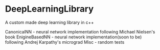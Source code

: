 # DeepLearningLibrary
A custom made deep learning library in c++

CanonicalNN - neural network implementation following Michael Nielsen's book
EnigineBasedNN - neural network implementation(soon to be) following Andrej Karpathy's micrograd
Misc - random tests